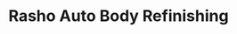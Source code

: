---
title: "Rasho Auto Body Refinishing"
url: /detroit/rasho-auto-body-refinishing/
shop: car repair
---